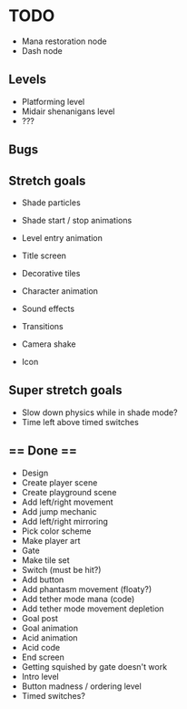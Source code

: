 # TODO

- Mana restoration node
- Dash node

## Levels

- Platforming level
- Midair shenanigans level
- ???

## Bugs

## Stretch goals

- Shade particles
- Shade start / stop animations
- Level entry animation
- Title screen

- Decorative tiles
- Character animation
- Sound effects
- Transitions
- Camera shake
- Icon

## Super stretch goals

- Slow down physics while in shade mode?
- Time left above timed switches

## == Done ==

- Design
- Create player scene
- Create playground scene
- Add left/right movement
- Add jump mechanic
- Add left/right mirroring
- Pick color scheme
- Make player art
- Gate
- Make tile set
- Switch (must be hit?)
- Add button
- Add phantasm movement (floaty?)
- Add tether mode mana (code)
- Add tether mode movement depletion
- Goal post
- Goal animation
- Acid animation
- Acid code
- End screen
- Getting squished by gate doesn't work
- Intro level
- Button madness / ordering level
- Timed switches?
